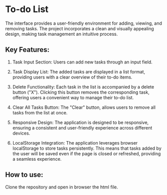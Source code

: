 # To-do List
The interface provides a user-friendly environment for adding, viewing, and removing tasks. The project incorporates a clean and visually appealing design, making task management an intuitive process.

## Key Features:
1. Task Input Section: Users can add new tasks through an input field. 

2. Task Display List: The added tasks are displayed in a list format, providing users with a clear overview of their to-do items. 

3. Delete Functionality: Each task in the list is accompanied by a delete button ("X"). Clicking this button removes the corresponding task, offering users a convenient way to manage their to-do list.

4. Clear All Tasks Button: The "Clear" button, allows users to remove all tasks from the list at once. 

5. Responsive Design: The application is designed to be responsive, ensuring a consistent and user-friendly experience across different devices.

6. LocalStorage Integration: The application leverages browser localStorage to store tasks persistently. This means that tasks added by the user will be saved even if the page is closed or refreshed, providing a seamless experience.

## How to use:
 Clone the repository and open in browser the html file.
